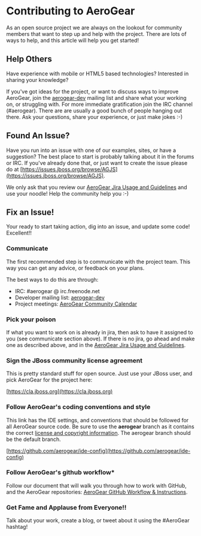 # Contributing to AeroGear

As an open source project we are always on the lookout for community members that want to step up and help with the project. There are lots of ways to help, and this article will help you get started!

## Help Others

Have experience with mobile or HTML5 based technologies? Interested in sharing your knowledge?

If you've got ideas for the project, or want to discuss ways to improve AeroGear, join the [aerogear-dev](https://lists.jboss.org/mailman/listinfo/aerogear-dev) mailing list and share what your working on, or struggling with. For more immediate gratification join the IRC channel (#aerogear). There are are usually a good bunch of people hanging out there. Ask your questions, share your experience, or just make jokes :-)

## Found An Issue?
Have you run into an issue with one of our examples, sites, or have a suggestion? The best place to start is probably talking about it in the forums or IRC. If you've already done that, or just want to create the issue please do at [https://issues.jboss.org/browse/AGJS](https://issues.jboss.org/browse/AGJS).

We only ask that you review our [AeroGear Jira Usage and Guidelines](http://aerogear.org/docs/guides/JIRAUsage) and use your noodle! Help the community help you :-)

## Fix an Issue!

Your ready to start taking action, dig into an issue, and update some code! Excellent!!

### Communicate

The first recommended step is to communicate with the project team. This way you can get any advice, or feedback on your plans.

The best ways to do this are through:

* IRC: #aerogear @ irc.freenode.net
* Developer mailing list: [aerogear-dev](https://lists.jboss.org/mailman/listinfo/aerogear-dev)
* Project meetings: [AeroGear Community Calendar](https://www.jboss.org/aerogear/AeroGearCalendar)

### Pick your poison

If what you want to work on is already in jira, then ask to have it assigned to you (see communicate section above). If there is no jira, go ahead and make one as described above, and in the [AeroGear Jira Usage and Guidelines](http://aerogear.org/docs/guides/JIRAUsage).

### Sign the JBoss community license agreement

This is pretty standard stuff for open source. Just use your JBoss user, and pick AeroGear for the project here:

[https://cla.jboss.org](https://cla.jboss.org)

### Follow AeroGear's coding conventions and style

This link has the IDE settings, and conventions that should be followed for all AeroGear source code. Be sure to use the **aerogear** branch as it contains the correct [license and copyright information](http://aerogear.org/docs/guides/license). The aerogear branch should be the default branch.

[https://github.com/aerogear/ide-config](https://github.com/aerogear/ide-config)


### Follow AeroGear's github workflow*

Follow our document that will walk you through how to work with GitHub, and the AeroGear repositories: [AeroGear GitHub Workflow &amp; Instructions](http://aerogear.org/docs/guides/GitHubWorkflow).

### Get Fame and Applause from Everyone!!

Talk about your work, create a blog, or tweet about it using the #AeroGear hashtag!
